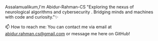 Assalamualikum,I'm Abidur-Rahman-CS
"Exploring the nexus of neurological algorithms and cybersecurity . Bridging minds and machines with code and curiosity."✨

📫 How to reach me: You can contact me via email at abidur.rahman.cs@gmail.com or message me here on GitHub!


<!---
Abidur-Rahman-CS/Abidur-Rahman-CS is a  special  repository because its `README.md` (this file) appears on your GitHub profile.
You can click the Preview link to take a look at your changes.
--->

